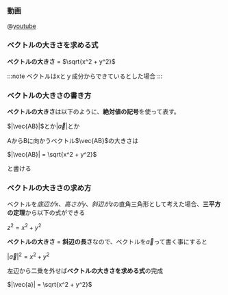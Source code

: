 ### 動画
@[youtube](https://youtu.be/X0buWop-qFg)

### ベクトルの大きさを求める式

**ベクトルの大きさ** = $\sqrt{x^2 + y^2}$

:::note
ベクトルはxとｙ成分からできているとした場合
:::

### ベクトルの大きさの書き方

**ベクトルの大きさ**は以下のように、**絶対値の記号**を使って表す。

$|\vec{AB}|$とか$|\vec{a}|$とか

AからBに向かうベクトル$\vec{AB}$の大きさは

$|\vec{AB}| = \sqrt{x^2 + y^2}$

と書ける

### ベクトルの大きさの求め方

ベクトルを*底辺がx*、*高さがy*、*斜辺がz*の直角三角形として考えた場合、**三平方の定理**から以下の式ができる

$z^2 = x^2 + y^2$

**ベクトルの大きさ** = **斜辺の長さ**なので、ベクトルを${\vec{a}}$って書く事にすると

$|\vec{a}|^2 = x^2 + y^2$

左辺から二乗を外せば**ベクトルの大きさを求める式**の完成

$|\vec{a}| = \sqrt{x^2 + y^2}$


